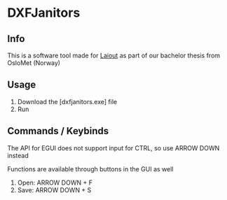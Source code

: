 # DXFJanitors
## Info
This is a software tool made for [Laiout](https://www.laiout.co/) as part of our bachelor thesis from OsloMet (Norway)



## Usage
1. Download the [dxfjanitors.exe] file
2. Run

## Commands / Keybinds
The API for EGUI does not support input for CTRL, so use ARROW DOWN instead

Functions are available through buttons in the GUI as well

1. Open: ARROW DOWN + F
2. Save: ARROW DOWN + S
